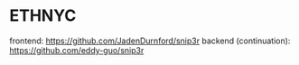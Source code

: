# ETHNYC
frontend: https://github.com/JadenDurnford/snip3r
backend (continuation): https://github.com/eddy-guo/snip3r